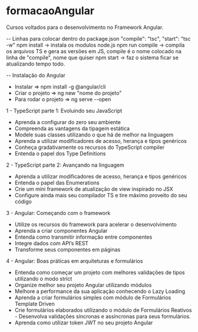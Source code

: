 ﻿# formacaoAngular

Cursos voltados para o desenvolvimento no Framework Angular.

-- Linhas para colocar dentro do package.json
"compile": "tsc",
"start": "tsc -w"
npm install -> instala os modulos node.js
npm run compile -> compila os arquivos TS e gera as versões em JS, compile é o nome colocado na linha de "compile", nome que quiser
npm start -> faz o sistema ficar se atualizando tempo todo.

-- Instalação do Angular 
- Instalar => npm install -g @angular/cli 
- Criar o projeto => ng new "nome do projeto" 
- Para rodar o projeto => ng serve --open

1 - TypeScript parte 1: Evoluindo seu JavaScript 
- Aprenda a configurar do zero seu ambiente 
- Compreenda as vantagens da tipagem estática 
- Modele suas classes utilizando o que há de melhor na linguagem 
- Aprenda a utilizar modificadores de acesso, herança e tipos genéricos 
- Conheça gradativamente os recursos do TypeScript compiler 
- Entenda o papel dos Type Definitions

2 - TypeScript parte 2: Avançando na linguagem 
- Aprenda a utilizar modificadores de acesso, herança e tipos genéricos 
- Entenda o papel das Enumerations 
- Crie um mini framework de atualização de view inspirado no JSX 
- Configure ainda mais seu compilador TS e tire máximo proveito do seu código

3 - Angular: Começando com o framework 
- Utilize os recursos do framework para acelerar o desenvolvimento 
- Aprenda a criar componentes Angular 
- Entenda como transmitir informação entre componentes 
- Integre dados com API’s REST 
- Transforme seus componentes em páginas

4 - Angular: Boas práticas em arquiteturas e formulários 
- Entenda como começar um projeto com melhores validações de tipos utilizando o modo strict 
- Organize melhor seu projeto Angular utilizando módulos 
- Melhore a performance da sua aplicação conhecendo o Lazy Loading 
- Aprenda a criar formulários simples com módulo de Formulários Template Driven 
- Crie formulários elaborados utilizando o módulo de Formulários Reativos - Desenvolva validações síncronas e assíncronas para seus formulários. 
- Aprenda como utilizar token JWT no seu projeto Angular
